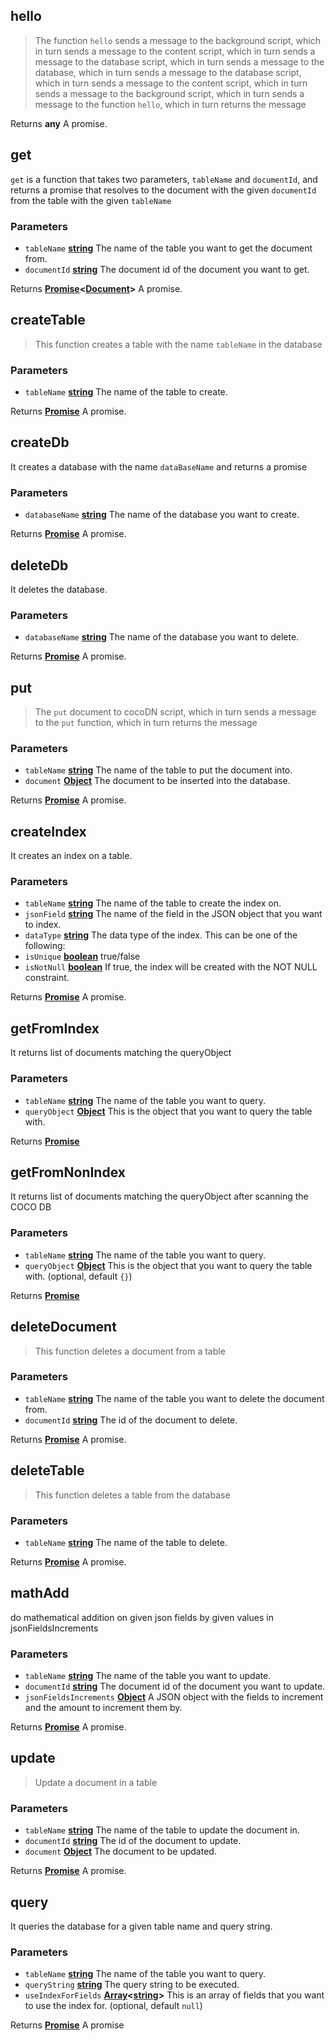 <!-- Generated by documentation.js. Update this documentation by updating the source code. -->

## hello

> The function `hello` sends a message to the background script, which in turn sends a message to the content script,
> which in turn sends a message to the database script, which in turn sends a message to the database, which in turn
> sends a message to the database script, which in turn sends a message to the content script, which in turn sends a
> message to the background script, which in turn sends a message to the function `hello`, which in turn returns the
> message

Returns **any** A promise.

## get

`get` is a function that takes two parameters, `tableName` and `documentId`, and returns a promise that
resolves to the document with the given `documentId` from the table with the given `tableName`

### Parameters

*   `tableName` **[string][1]** The name of the table you want to get the document from.
*   `documentId` **[string][1]** The document id of the document you want to get.

Returns **[Promise][2]<[Document][3]>** A promise.

## createTable

> This function creates a table with the name `tableName` in the database

### Parameters

*   `tableName` **[string][1]** The name of the table to create.

Returns **[Promise][2]** A promise.

## createDb

It creates a database with the name `dataBaseName` and returns a promise

### Parameters

*   `databaseName` **[string][1]** The name of the database you want to create.

Returns **[Promise][2]** A promise.

## deleteDb

It deletes the database.

### Parameters

*   `databaseName` **[string][1]** The name of the database you want to delete.

Returns **[Promise][2]** A promise.

## put

> The `put`  document to cocoDN
> script, which in turn sends a message to the `put` function, which in turn returns the message

### Parameters

*   `tableName` **[string][1]** The name of the table to put the document into.
*   `document` **[Object][4]** The document to be inserted into the database.

Returns **[Promise][2]** A promise.

## createIndex

It creates an index on a table.

### Parameters

*   `tableName` **[string][1]** The name of the table to create the index on.
*   `jsonField` **[string][1]** The name of the field in the JSON object that you want to index.
*   `dataType` **[string][1]** The data type of the index. This can be one of the following:
*   `isUnique` **[boolean][5]** true/false
*   `isNotNull` **[boolean][5]** If true, the index will be created with the NOT NULL constraint.

Returns **[Promise][2]** A promise.

## getFromIndex

It returns list of documents matching the queryObject

### Parameters

*   `tableName` **[string][1]** The name of the table you want to query.
*   `queryObject` **[Object][4]** This is the object that you want to query the table with.

Returns **[Promise][2]**&#x20;

## getFromNonIndex

It returns list of documents matching the queryObject after scanning the COCO DB

### Parameters

*   `tableName` **[string][1]** The name of the table you want to query.
*   `queryObject` **[Object][4]** This is the object that you want to query the table with. (optional, default `{}`)

Returns **[Promise][2]**&#x20;

## deleteDocument

> This function deletes a document from a table

### Parameters

*   `tableName` **[string][1]** The name of the table you want to delete the document from.
*   `documentId` **[string][1]** The id of the document to delete.

Returns **[Promise][2]** A promise.

## deleteTable

> This function deletes a table from the database

### Parameters

*   `tableName` **[string][1]** The name of the table to delete.

Returns **[Promise][2]** A promise.

## mathAdd

do mathematical addition on given json fields by given values in jsonFieldsIncrements

### Parameters

*   `tableName` **[string][1]** The name of the table you want to update.
*   `documentId` **[string][1]** The document id of the document you want to update.
*   `jsonFieldsIncrements` **[Object][4]** A JSON object with the fields to increment and the amount to
    increment them by.

Returns **[Promise][2]** A promise.

## update

> Update a document in a table

### Parameters

*   `tableName` **[string][1]** The name of the table to update the document in.
*   `documentId` **[string][1]** The id of the document to update.
*   `document` **[Object][4]** The document to be updated.

Returns **[Promise][2]** A promise.

## query

It queries the database for a given table name and query string.

### Parameters

*   `tableName` **[string][1]** The name of the table you want to query.
*   `queryString` **[string][1]** The query string to be executed.
*   `useIndexForFields` **[Array][6]<[string][1]>** This is an array of fields that you want to use the index for. (optional, default `null`)

Returns **[Promise][2]** A promise

[1]: https://developer.mozilla.org/docs/Web/JavaScript/Reference/Global_Objects/String

[2]: https://developer.mozilla.org/docs/Web/JavaScript/Reference/Global_Objects/Promise

[3]: https://developer.mozilla.org/docs/Web/API/Document

[4]: https://developer.mozilla.org/docs/Web/JavaScript/Reference/Global_Objects/Object

[5]: https://developer.mozilla.org/docs/Web/JavaScript/Reference/Global_Objects/Boolean

[6]: https://developer.mozilla.org/docs/Web/JavaScript/Reference/Global_Objects/Array
